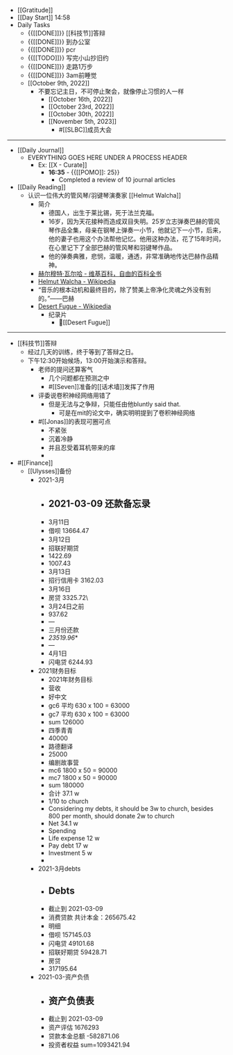 - [[Gratitude]]
- [[Day Start]] 14:58
- Daily Tasks
    - {{[[DONE]]}} [[科技节]]答辩
    - {{[[DONE]]}} 到办公室
    - {{[[DONE]]}} pcr
    - {{[[TODO]]}} 写完小山抄旧约
    - {{[[DONE]]}} 走路1万步
    - {{[[DONE]]}} 3am前睡觉
    - [[October 9th, 2022]]
        - 不要忘记主日，不可停止聚会，就像停止习惯的人一样
            - [[October 16th, 2022]]
            - [[October 23rd, 2022]]
            - [[October 30th, 2022]]
            - [[November 5th, 2023]]
                - #[[SLBC]]成员大会
- ---
- [[Daily Journal]] 
    - EVERYTHING GOES HERE UNDER A PROCESS HEADER
        - Ex: [[X - Curate]]
            - **16:35** - {{[[POMO]]: 25}}
                -  Completed a review of 10 journal articles
- [[Daily Reading]]
    - 认识一位伟大的管风琴/羽键琴演奏家 [[Helmut Walcha]]
        - 简介
            - 德国人，出生于莱比锡，死于法兰克福。
            - 16岁，因为天花接种而造成双目失明。25岁立志弹奏巴赫的管风琴作品全集，母亲在钢琴上弹奏一小节，他就记下一小节，后来，他的妻子也用这个办法帮他记忆。他用这种办法，花了15年时间，在心里记下了全部巴赫的管风琴和羽键琴作品。
            - 他的弹奏典雅，悲悯，温暖，通透，非常准确地传达巴赫作品精神。
        - [赫尔穆特·瓦尔哈 - 维基百科，自由的百科全书](https://zh.m.wikipedia.org/zh-hans/%E8%B5%AB%E5%B0%94%E7%A9%86%E7%89%B9%C2%B7%E7%93%A6%E5%B0%94%E5%93%88)
        - [Helmut Walcha - Wikipedia](https://en.wikipedia.org/wiki/Helmut_Walcha)
        - “音乐的根本动机和最终目的，除了赞美上帝净化灵魂之外没有别的。”——巴赫
        - [Desert Fugue - Wikipedia](https://en.wikipedia.org/wiki/Desert_Fugue)
            - 纪录片
                - [[Desert Fugue]]
- ---
- [[科技节]]答辩
    - 经过几天的训练，终于等到了答辩之日。
    - 下午12:30开始候场，13:00开始演示和答辩。
        - 老师的提问还算客气
            - 几个问题都在预测之中
            -  #[[Seven]]准备的[[话术墙]]发挥了作用
        - 评委说卷积神经网络用错了
            - 但是无法与之争辩，只能任由他bluntly said that.
                - 可是在mit的论文中，确实明明提到了卷积神经网络
        - #[[Jonas]]的表现可圈可点
            - 不紧张
            - 沉着冷静
            - 并且忍受着耳机带来的痒
            - 
- #[[Finance]]
    - [[Ulysses]]备份
        - 2021-3月
            - ## 2021-03-09 还款备忘录
            - 3月11日
            - 借呗 13664.47
            - 3月12日
            - 招联好期贷 
            - 1422.69
            - 1007.43
            - 3月13日
            - 招行信用卡 3162.03
            - 3月16日
            - 房贷 3325.72\
            - 3月24日之前
            - 937.62
            - —
            - 三月份还款
            - *23519.96**
            - — 
            - 4月1日
            - 闪电贷 6244.93
        - 2021财务目标
            - 2021年财务目标
            - 营收
            - 好中文
            - gc6 平均 630 x 100 = 63000
            - gc7  平均 630 x 100 = 63000
            - sum 126000
            - 四季青青
            - 40000
            - 路德翻译
            - 25000
            - 编剧故事营 
            - mc6 1800 x 50 = 90000
            - mc7 1800 x 50 = 90000
            - sum 180000
            - 合计 37.1 w
            - 1/10 to church 
            - Considering my debts, it should be 3w to church, besides 800 per month, should donate 2w to church
            - Net  34.1 w
            - Spending
            - Life expense 12 w
            - Pay debt 17 w
            - Investment  5 w
            - 
        - 2021-3月debts
            - ## Debts
            - 截止到 2021-03-09
            - 消费贷款 共计本金：265675.42
            - 明细
            - 借呗 157145.03
            - 闪电贷 49101.68 
            - 招联好期贷 59428.71
            - 房贷
            - 317195.64
        - 2021-03-资产负债
            - ## 资产负债表
            - 截止到 2021-03-09
            - 资产评估 1676293
            - 贷款本金总额 -582871.06
            - 投资者权益 sum=1093421.94 
